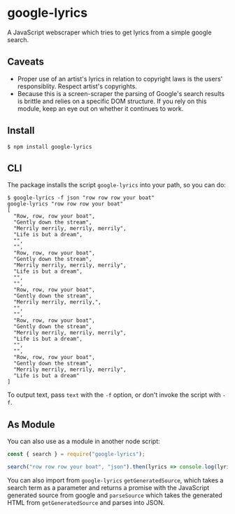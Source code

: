 # google-lyrics

A JavaScript webscraper which tries to get lyrics from a simple google search.

## Caveats
* Proper use of an artist's lyrics in relation to copyright laws is the users' responsiblity. Respect artist's copyrights.
* Because this is a screen-scraper the parsing of Google's search results is brittle and relies on a specific DOM structure. If
you rely on this module, keep an eye out on whether it continues to work. 

## Install
`$ npm install google-lyrics`

## CLI
The package installs the script `google-lyrics` into your path, so you can do:

```
$ google-lyrics -f json "row row row your boat"
google-lyrics "row row row your boat"
[
  "Row, row, row your boat",
  "Gently down the stream",
  "Merrily merrily, merrily, merrily",
  "Life is but a dream",
  "",
  "",
  "Row, row, row your boat",
  "Gently down the stream",
  "Merrily merrily, merrily, merrily",
  "Life is but a dream",
  "",
  "",
  "Row, row, row your boat",
  "Gently down the stream",
  "Merrily merrily, merrily,",
  "",
  "",
  "Row, row, row your boat",
  "Gently down the stream",
  "Merrily merrily, merrily, merrily",
  "Life is but a dream",
  "",
  "",
  "Row, row, row your boat",
  "Gently down the stream",
  "Merrily merrily, merrily, merrily",
  "Life is but a dream"
]
```

To output text, pass `text` with the `-f` option, or don't invoke the script with `-f`.

## As Module
You can also use as a module in another node script:

```js
const { search } = require("google-lyrics");

search("row row row your boat", "json").then(lyrics => console.log(lyrics));
```

You can also import from `google-lyrics` `getGeneratedSource`, which takes a search term as a parameter and returns
a promise with the JavaScript generated source from google and `parseSource` which takes the generated HTML from `getGeneratedSource`
and parses into JSON.
